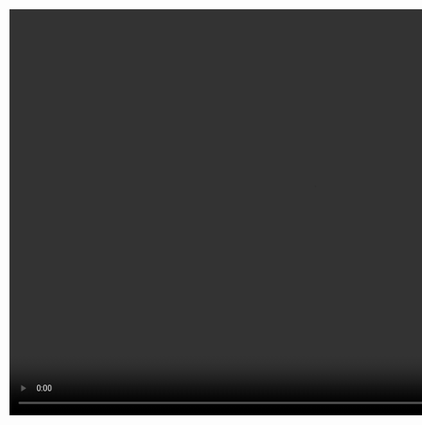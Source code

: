 <div>
<video width="1080" height="720" autoplay>
  <source src="https://github.com/nikhilsp242/Opengl-project/blob/main/PES1UG20CS267_NIKHIL.S.P.mp4" type="video/mp4">
</video>
</div>

